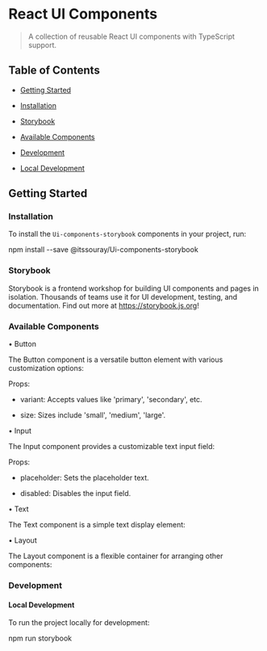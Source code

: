 # React UI Components

> A collection of reusable React UI components with TypeScript support.


## Table of Contents

- [Getting Started](#getting-started)

- [Installation](#installation)
  
- [Storybook](#storybook)
  
- [Available Components](#available-components)
  
- [Development](#development)
  
- [Local Development](#local-development)
  


## Getting Started

### Installation

To install the `Ui-components-storybook` components in your project, run:

npm install --save @itssouray/Ui-components-storybook


### Storybook

Storybook is a frontend workshop for building UI components and pages in isolation. Thousands of teams use it for UI development, testing, and documentation. Find out more at https://storybook.js.org!


### Available Components

• Button

The Button component is a versatile button element with various customization options:

  Props:

 - variant: Accepts values like 'primary', 'secondary', etc.

 - size: Sizes include 'small', 'medium', 'large'.


• Input

The Input component provides a customizable text input field:

  Props:

 - placeholder: Sets the placeholder text.
  
 - disabled: Disables the input field.


• Text

The Text component is a simple text display element:


• Layout

The Layout component is a flexible container for arranging other components:


### Development

#### Local Development

To run the project locally for development:

npm run storybook
